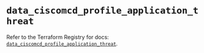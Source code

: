 # `data_ciscomcd_profile_application_threat`

Refer to the Terraform Registry for docs: [`data_ciscomcd_profile_application_threat`](https://registry.terraform.io/providers/ciscodevnet/ciscomcd/25.9.1/docs/data-sources/profile_application_threat).
